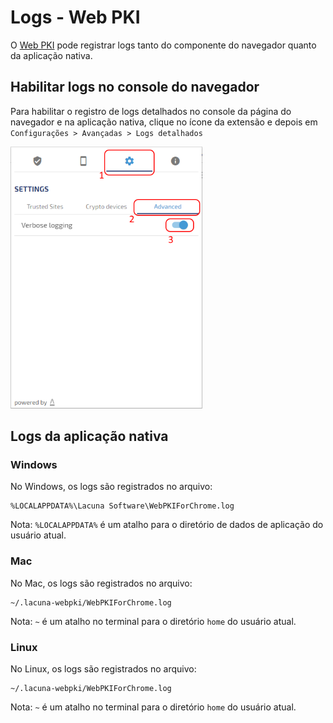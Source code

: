 ﻿# Logs - Web PKI

O [Web PKI](index.md) pode registrar logs tanto do componente do navegador quanto da aplicação nativa.

## Habilitar logs no console do navegador

Para habilitar o registro de logs detalhados no console da página do navegador e na aplicação nativa, clique no ícone da extensão e depois em
`Configurações > Avançadas > Logs detalhados`

![Enable verbose logging](../../../images/web-pki/enable-log.png)

## Logs da aplicação nativa

### Windows

No Windows, os logs são registrados no arquivo:
```
%LOCALAPPDATA%\Lacuna Software\WebPKIForChrome.log
```

Nota: `%LOCALAPPDATA%` é um atalho para o diretório de dados de aplicação do usuário atual.

### Mac

No Mac, os logs são registrados no arquivo:
```
~/.lacuna-webpki/WebPKIForChrome.log
```

Nota: `~` é um atalho no terminal para o diretório `home` do usuário atual.

### Linux

No Linux, os logs são registrados no arquivo:
```
~/.lacuna-webpki/WebPKIForChrome.log
```

Nota: `~` é um atalho no terminal para o diretório `home` do usuário atual.